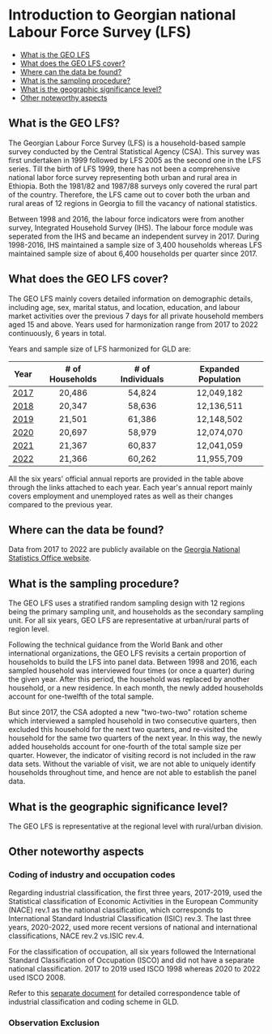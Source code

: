 # Introduction to Georgian national Labour Force Survey (LFS)

- [What is the GEO LFS](#what-is-the-geo-lfs)
- [What does the GEO LFS cover?](#what-does-the-geo-lfs-cover)
- [Where can the data be found?](#where-can-the-data-be-found)
- [What is the sampling procedure?](#what-is-the-sampling-procedure)
- [What is the geographic significance level?](#what-is-the-geographic-significance-level)
- [Other noteworthy aspects](#other-noteworthy-aspects)

## What is the GEO LFS?

The Georgian Labour Force Survey (LFS) is a household-based sample survey conducted by the Central Statistical Agency (CSA). This survey was first undertaken in 1999 followed by LFS 2005 as the second one in the LFS series. Till the birth of LFS 1999, there has not been a comprehensive national labor force survey representing both urban and rural area in Ethiopia. Both the 1981/82 and 1987/88 surveys only covered the rural part of the country. Therefore, the LFS came out to cover both the urban and rural areas of 12 regions in Georgia to fill the vacancy of national statistics.

Between 1998 and 2016, the labour force indicators were from another survey, Integrated Household Survey (IHS). The labour force module was seperated from the IHS and became an independent survey in 2017. During 1998-2016, IHS maintained a sample size of 3,400 households whereas LFS maintained sample size of about 6,400 households per quarter since 2017.


## What does the GEO LFS cover?

The GEO LFS mainly covers detailed information on demographic details, including age, sex, marital status, and location, education, and labour market activities over the previous 7 days for all private household members aged 15 and above. Years used for harmonization range from 2017 to 2022 continuously, 6 years in total.

Years and sample size of LFS harmonized for GLD are:

| **Year**	| **# of Households**	| **# of Individuals**	| **Expanded Population**	|
| :------:	| :-------:		| :-------:	 	| :-------:	 	|
| [2017](utilities/report/GEO_2017_report.pdf) | 20,486         |  54,824     |  12,049,182  | 
| [2018](utilities/report/GEO_2018_report.pdf) | 20,347         |  58,636     |  12,136,511  |
| [2019](utilities/report/GEO_2019_report.pdf) | 21,501         |  61,386     |  12,148,502  |
| [2020](utilities/report/GEO_2020_report.pdf) | 20,697         |  58,979     |  12,074,070  |
| [2021](utilities/report/GEO_2021_report.pdf) | 21,367         |  60,837     |  12,041,059  | 
| [2022](utilities/report/GEO_2022_report.pdf) | 21,366         |  60,262     |  11,955,709  | 

All the six years' official annual reports are provided in the table above through the links attached to each year. Each year's annual report mainly covers employment and unemployed rates as well as their changes compared to the previous year.    

## Where can the data be found?

Data from 2017 to 2022 are publicly available on the [Georgia National Statistics Office website](https://www.geostat.ge/en/modules/categories/130/labour-force-survey-databases). 

## What is the sampling procedure?

The GEO LFS uses a stratified random sampling design with 12 regions being the primary sampling unit, and households as the secondary sampling unit. For all six years, GEO LFS are representative at urban/rural parts of region level. 

Following the technical guidance from the World Bank and other international organizations, the GEO LFS revisits a certain proportion of households to build the LFS into panel data. Between 1998 and 2016, each sampled household was interviewed four times (or once a quarter) during the given year. After this period, the household was replaced by another household, or a new residence. In each month, the newly added households account for one-twelfth of the total sample.

But since 2017, the CSA adopted a new "two-two-two" rotation scheme which interviewed a sampled household in two consecutive quarters, then excluded this household for the next two quarters, and re-visited the household for the same two quarters of the next year. In this way, the newly added households account for one-fourth of the total sample size per quarter. However, the indicator of visiting record is not included in the raw data sets. Without the variable of visit, we are not able to uniquely identify households throughout time, and hence are not able to establish the panel data.

## What is the geographic significance level?

The GEO LFS is representative at the regional level with rural/urban division.

## Other noteworthy aspects  

### Coding of industry and occupation codes

Regarding industrial classification, the first three years, 2017-2019, used the Statistical classification of Economic Activities in the European Community (NACE) rev.1 as the national classification, which corresponds to International Standard Industrial Classification (ISIC) rev.3. The last three years, 2020-2022, used more recent versions of national and international classifications, NACE rev.2 vs.ISIC rev.4. 

For the classification of occupation, all six years followed the International Standard Classification of Occupation (ISCO) and did not have a separate national classification. 2017 to 2019 used ISCO 1998 whereas 2020 to 2022 used ISCO 2008.  

Refer to this [separate document](Correspondence_National_International_Classifications.md) for detailed correspondence table of industrial classification and coding scheme in GLD. 

### Observation Exclusion



